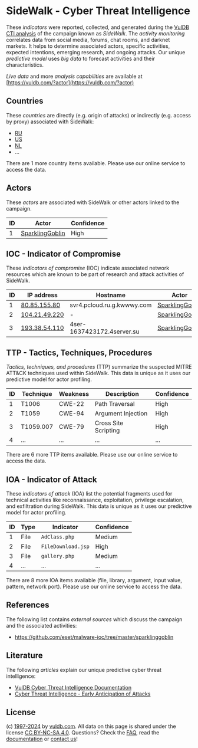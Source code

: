 # SideWalk - Cyber Threat Intelligence

These _indicators_ were reported, collected, and generated during the [VulDB CTI analysis](https://vuldb.com/?kb.cti) of the campaign known as _SideWalk_. The _activity monitoring_ correlates data from social media, forums, chat rooms, and darknet markets. It helps to determine associated actors, specific activities, expected intentions, emerging research, and ongoing attacks. Our unique _predictive model_ uses _big data_ to forecast activities and their characteristics.

_Live data_ and more _analysis capabilities_ are available at [https://vuldb.com/?actor](https://vuldb.com/?actor)

## Countries

These _countries_ are directly (e.g. origin of attacks) or indirectly (e.g. access by proxy) associated with SideWalk:

* [RU](https://vuldb.com/?country.ru)
* [US](https://vuldb.com/?country.us)
* [NL](https://vuldb.com/?country.nl)
* ...

There are 1 more country items available. Please use our online service to access the data.

## Actors

These _actors_ are associated with SideWalk or other actors linked to the campaign.

ID | Actor | Confidence
-- | ----- | ----------
1 | [SparklingGoblin](https://vuldb.com/?actor.sparklinggoblin) | High

## IOC - Indicator of Compromise

These _indicators of compromise_ (IOC) indicate associated network resources which are known to be part of research and attack activities of SideWalk.

ID | IP address | Hostname | Actor | Confidence
-- | ---------- | -------- | ----- | ----------
1 | [80.85.155.80](https://vuldb.com/?ip.80.85.155.80) | svr4.pcloud.ru.g.kwwwy.com | [SparklingGoblin](https://vuldb.com/?actor.sparklinggoblin) | High
2 | [104.21.49.220](https://vuldb.com/?ip.104.21.49.220) | - | [SparklingGoblin](https://vuldb.com/?actor.sparklinggoblin) | High
3 | [193.38.54.110](https://vuldb.com/?ip.193.38.54.110) | 4ser-1637423172.4server.su | [SparklingGoblin](https://vuldb.com/?actor.sparklinggoblin) | High

## TTP - Tactics, Techniques, Procedures

_Tactics, techniques, and procedures_ (TTP) summarize the suspected MITRE ATT&CK techniques used within SideWalk. This data is unique as it uses our predictive model for actor profiling.

ID | Technique | Weakness | Description | Confidence
-- | --------- | -------- | ----------- | ----------
1 | T1006 | CWE-22 | Path Traversal | High
2 | T1059 | CWE-94 | Argument Injection | High
3 | T1059.007 | CWE-79 | Cross Site Scripting | High
4 | ... | ... | ... | ...

There are 6 more TTP items available. Please use our online service to access the data.

## IOA - Indicator of Attack

These _indicators of attack_ (IOA) list the potential fragments used for technical activities like reconnaissance, exploitation, privilege escalation, and exfiltration during SideWalk. This data is unique as it uses our predictive model for actor profiling.

ID | Type | Indicator | Confidence
-- | ---- | --------- | ----------
1 | File | `AdClass.php` | Medium
2 | File | `FileDownload.jsp` | High
3 | File | `gallery.php` | Medium
4 | ... | ... | ...

There are 8 more IOA items available (file, library, argument, input value, pattern, network port). Please use our online service to access the data.

## References

The following list contains _external sources_ which discuss the campaign and the associated activities:

* https://github.com/eset/malware-ioc/tree/master/sparklinggoblin

## Literature

The following _articles_ explain our unique predictive cyber threat intelligence:

* [VulDB Cyber Threat Intelligence Documentation](https://vuldb.com/?kb.cti)
* [Cyber Threat Intelligence - Early Anticipation of Attacks](https://www.scip.ch/en/?labs.20201022)

## License

(c) [1997-2024](https://vuldb.com/?kb.changelog) by [vuldb.com](https://vuldb.com/?kb.about). All data on this page is shared under the license [CC BY-NC-SA 4.0](https://creativecommons.org/licenses/by-nc-sa/4.0/). Questions? Check the [FAQ](https://vuldb.com/?kb.faq), read the [documentation](https://vuldb.com/?kb) or [contact us](https://vuldb.com/?contact)!
